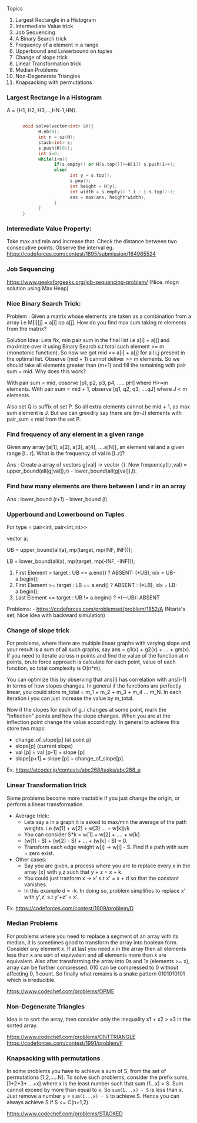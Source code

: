 Topics

1. Largest Rectangle in a Histogram
2. Intermediate Value trick
3. Job Sequencing
4. A Binary Search trick
5. Frequency of a element in a range
6. Upperbound and Lowerbound on tuples
7. Change of slope trick
8. Linear Transformation trick
9. Median Problems
10. Non-Degenerate Triangles
11. Knapsacking with permutations

### Largest Rectange in a Histogram

A = {H1, H2, H3,...,HN-1,HN}. 

```cpp

      void solve(vector<int> &H){
            H.eb(0);
            int n = sz(H);
            stack<int> s;
            s.push(H[0]);
            int i=0;
            while(i<n){
                  if(s.empty() or H[s.top()]<=H[i]) s.push(i++);
                  else{
                        int y = s.top();
                        s.pop();
                        int height = H[y];
                        int width = s.empty() ? i : i-s.top()-1;
                        ans = max(ans, height*width);
                  }
            }
      }
```

### Intermediate Value Property:
Take max and min and increase that. Check the distance between two consecutive points. Observe the interval
eg. https://codeforces.com/contest/1695/submission/164965524

### Job Sequencing  
https://www.geeksforgeeks.org/job-sequencing-problem/ (Nice. nlogn solution using Max Heap)

### Nice Binary Search Trick:

Problem : Given a matrix whose elements are taken as a combination from a array i.e M[i][j] = a[i] op a[j]. How do you find max sum taking m elements from the matrix? 

Solution Idea: Lets fix, min pair sum in the final list i.e a[i] + a[j] and maximize over it using Binary Search s.t total such element >= m (monotonic function). So now we got mid <= a[i] + a[j] for all i,j present in the optimal list. Observe (mid + 1) cannot deliver >= m elements. So we should take all elements greater than (m+1) and fill the remaining with pair sum = mid. Why does this work? 

With pair sum = mid, observe [p1, p2, p3, p4, ..... pH] where H>=m elements.
With pair sum = mid + 1, observe [q1, q2, q3, ....qJ] where J < m elements.

Also set Q is suffix of set P. So all extra elements cannot be mid + 1, as max sum element is J. But we can greedily say there are (m-J) elements with pair_sum = mid from the set P. 

### Find frequency of any element in a given range 

Given any array [a[1], a[2], a[3], a[4], ....a[N]], an element val and a given range [l...r]. What is the frequency of val in [l..r]?

Ans : Create a array of vectors g[val] -> vector<int> {}. Now frequency(l,r,val) = upper_bound(all(g[val]),r) - lower_bound(all(g[val]),l).

### Find how many elements are there between l and r in an array 

Ans : lower_bound (r+1) - lower_bound (l) 

### Upperbound and Lowerbound on Tuples

For type = pair<int, pair<int,int>> 

vector<type> a;

UB = upper_bound(all(a), mp(target, mp(INF, INF)));

LB = lower_bound(all(a), mp(target, mp(-INF, -INF))); 

1. First Element > target : UB == a.end() ? ABSENT: (*UB), idx = UB-a.begin();  
2. First Element >= target : LB == a.end() ? ABSENT : (*LB), idx = LB-a.begin();
3. Last Element <= target : UB != a.begin() ? *(--UB): ABSENT

Problems:
      - https://codeforces.com/problemset/problem/1852/A (Ntaris's set, Nice Idea with backward simulation)

### Change of slope trick 

For problems, where there are multiple linear graphs with varying slope and your result is a sum of all such graphs, say ans = g1(x) + g2(x) + ... + gm(x). 
If you need to iterate across n points and find the value of the function at n points, brute force approach is calculate for each point, value of each function, so total complexity is O(n*m). 

You can optimize this by observing that ans[i] has correlation with ans[i-1] in terms of how slopes changes. In general if the functions are perfectly linear, you could store m_total = m_1 + m_2 + m_3 + m_4 ... m_N. In each iteration i you can just increase the value by m_total. 

Now if the slopes for each of g_i changes at some point, mark the "inflection" points and how the slope changes. When you are at the inflection point change the value accordingly. In general to achieve this store two maps:

- change_of_slope[p] (at point p)
- slope[p] (current slope)
- val [p] = val [p-1] + slope [p]
- slope[p+1] = slope [p] + change_of_slope[p].

Ex. https://atcoder.jp/contests/abc268/tasks/abc268_e

### Linear Transformation trick

Some problems become more tractable if you just change the origin, or perform a linear transformation.

* Average trick:
   - Lets say a in a graph it is asked to max/min the average of the path weights. 
     i.e (w[1] + w[2] + w[3] ... + w[k])/k 
   - You can consider S*k = w[1] + w[2] + .... + w[k] 
   - (w[1] - S) + (w[2] - S) + ... + (w[k] - S) = 0.
   - Transform each edge weight w[i] -> w[i] - S. Find if a path with sum = zero exist. 
* Other cases:       
   - Say you are given, a process where you are to replace every x in the array {x} with y,z such that y + z = x + k.
   - You could just tranform x -> x' s.t x' = x + d so that the constant vanishes. 
   - In this example d = -k. In doing so, problem simplifies to replace x' with y',z' s.t y'+z' = x'. 

Ex. https://codeforces.com/contest/1909/problem/D 

### Median Problems 

For problems where you need to replace a segment of an array with its median, it is sometimes good to transform the array into boolean form. 
Consider any element x. If at last you need x in the array then all elements less than x are sort of equivalent and all elements more than x are equivalent. Also after transforming the array into 0s and 1s (elements >= x), array can be further compressed. 010 can be compressed to 0 without affecting 0, 1 count. So finally what remains is a snake pattern 0101010101 which is irreducible.

https://www.codechef.com/problems/OPME

### Non-Degenerate Triangles 

Idea is to sort the array, then consider only the inequality x1 + x2 > x3 in the sorted array. 

https://www.codechef.com/problems/CNTTRIANGLE
https://codeforces.com/contest/1991/problem/F

### Knapsacking with permutations 


In some problems you have to achieve a sum of S, from the set of permutations [1,2,.....N]. 
To solve such problems, consider the prefix sums, 
[1+2+3+....+x] where x is the least number such that sum (1...x) > S. Sum cannot exceed by more than equal to x. 
So `sum(1...x) - S` is less than x. Just remove a number y = `sum(1...x) - S` to achieve S. Hence you can always achieve S if S <= C(n+1,2).

https://www.codechef.com/problems/STACKED